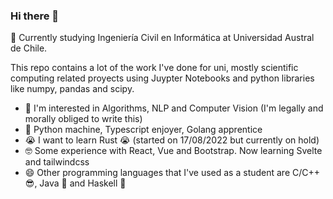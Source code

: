 ### Hi there 👋

🏫 Currently studying Ingeniería Civil en Informática at Universidad Austral de Chile.

This repo contains a lot of the work I've done for uni, mostly scientific computing related proyects using Juypter Notebooks and python libraries like numpy, pandas and scipy.

- 🤔 I'm interested in Algorithms, NLP and Computer Vision (I'm legally and morally obliged to write this)
- 🤖 Python machine, Typescript enjoyer, Golang apprentice
- 😭 I want to learn Rust 😭 (started on 17/08/2022 but currently on hold)
- 🤓 Some experience with React, Vue and Bootstrap. Now learning Svelte and tailwindcss
- 😄 Other programming languages that I've used as a student are C/C++ 😎, Java 😬 and Haskell 👀
